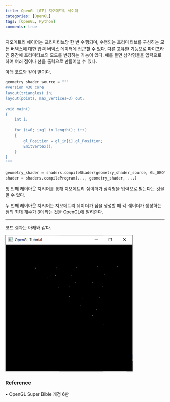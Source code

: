 ```yaml
---
title: OpenGL [07] 지오메트리 쉐이더
categories: [OpenGL]
tags: [OpenGL, Python]
comments: true
---
```


지오메트리 쉐이더는 프리미티브당 한 번 수행되며, 수행되는 프리미티브를 구성하는 모든 버텍스에 대한 입력 버텍스 데이터에 접근할 수 있다.
다른 고유한 기능으로 파이프라인 중간에 프리미티브의 모드를 변경하는 기능이 있다. 예를 들면 삼각형들을 입력으로 하여 여러 점이나 선을 출력으로 만들어낼 수 있다.

아래 코드와 같이 말이다.

```python
geometry_shader_source = """
#version 430 core
layout(triangles) in;
layout(points, max_vertices=3) out;

void main()
{
    int i;

    for (i=0; i<gl_in.length(); i++)
    {
        gl_Position = gl_in[i].gl_Position;
        EmitVertex();
    }
}
"""

geometry_shader = shaders.compileShader(geometry_shader_source, GL_GEOMETRY_SHADER)
shader = shaders.compileProgram(..., geometry_shader, ...)
```

첫 번째 레이아웃 지시어를 통해 지오메트리 쉐이더가 삼각형을 입력으로 받는다는 것을 알 수 있다.

두 번째 레이아웃 지시어는 지오메트리 쉐이더가 점을 생성할 때 각 쉐이더가 생성하는 점의 최대 개수가 3이라는 것을 OpenGL에 알려준다.

---

코드 결과는 아래와 같다.

![gl_geometry_shader](/assets/img/post/gl_geometry_shader.png)

### Reference

• OpenGL Super Bible 개정 6판
